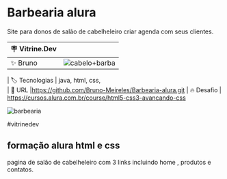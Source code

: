 # Barbearia alura

Site para donos de salão de cabelheleiro criar 
agenda com seus clientes.

| :placard: Vitrine.Dev |     |
| -------------  | --- |
| :sparkles: Bruno      | ![cabelo+barba](https://user-images.githubusercontent.com/88012503/191597505-afbaeb4a-cf8a-4d87-90fd-003f9ad73c62.jpg)
   
| :label: Tecnologias | java, html, css,  
| :rocket: URL         |https://github.com/Bruno-Meireles/Barbearia-alura.git
| :fire: Desafio     | https://cursos.alura.com.br/course/html5-css3-avancando-css

<!--       ![Uploading cabelo+barba.jpg…]()           #vitrinedev  
       -->
![barbearia](https://user-images.githubusercontent.com/88012503/191599802-2f4d7b30-42cc-4da2-8fb4-767d406c4d03.png)

#vitrinedev

## formação alura html e css

pagina de salão de cabelheleiro com 3 links incluindo home , produtos e contatos.


